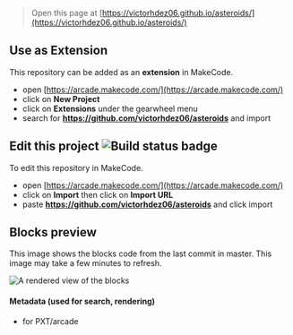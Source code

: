  


> Open this page at [https://victorhdez06.github.io/asteroids/](https://victorhdez06.github.io/asteroids/)

## Use as Extension

This repository can be added as an **extension** in MakeCode.

* open [https://arcade.makecode.com/](https://arcade.makecode.com/)
* click on **New Project**
* click on **Extensions** under the gearwheel menu
* search for **https://github.com/victorhdez06/asteroids** and import

## Edit this project ![Build status badge](https://github.com/victorhdez06/asteroids/workflows/MakeCode/badge.svg)

To edit this repository in MakeCode.

* open [https://arcade.makecode.com/](https://arcade.makecode.com/)
* click on **Import** then click on **Import URL**
* paste **https://github.com/victorhdez06/asteroids** and click import

## Blocks preview

This image shows the blocks code from the last commit in master.
This image may take a few minutes to refresh.

![A rendered view of the blocks](https://github.com/victorhdez06/asteroids/raw/master/.github/makecode/blocks.png)

#### Metadata (used for search, rendering)

* for PXT/arcade
<script src="https://makecode.com/gh-pages-embed.js"></script><script>makeCodeRender("{{ site.makecode.home_url }}", "{{ site.github.owner_name }}/{{ site.github.repository_name }}");</script>
